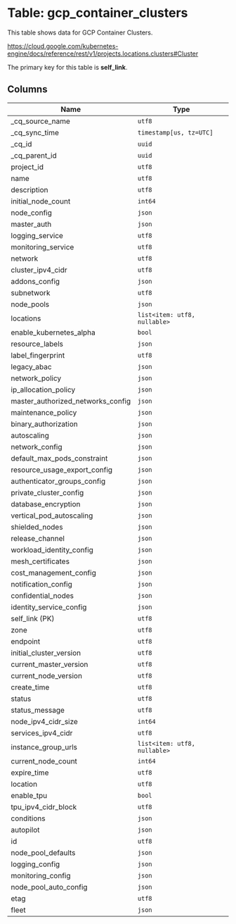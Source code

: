 # Table: gcp_container_clusters

This table shows data for GCP Container Clusters.

https://cloud.google.com/kubernetes-engine/docs/reference/rest/v1/projects.locations.clusters#Cluster

The primary key for this table is **self_link**.

## Columns

| Name          | Type          |
| ------------- | ------------- |
|_cq_source_name|`utf8`|
|_cq_sync_time|`timestamp[us, tz=UTC]`|
|_cq_id|`uuid`|
|_cq_parent_id|`uuid`|
|project_id|`utf8`|
|name|`utf8`|
|description|`utf8`|
|initial_node_count|`int64`|
|node_config|`json`|
|master_auth|`json`|
|logging_service|`utf8`|
|monitoring_service|`utf8`|
|network|`utf8`|
|cluster_ipv4_cidr|`utf8`|
|addons_config|`json`|
|subnetwork|`utf8`|
|node_pools|`json`|
|locations|`list<item: utf8, nullable>`|
|enable_kubernetes_alpha|`bool`|
|resource_labels|`json`|
|label_fingerprint|`utf8`|
|legacy_abac|`json`|
|network_policy|`json`|
|ip_allocation_policy|`json`|
|master_authorized_networks_config|`json`|
|maintenance_policy|`json`|
|binary_authorization|`json`|
|autoscaling|`json`|
|network_config|`json`|
|default_max_pods_constraint|`json`|
|resource_usage_export_config|`json`|
|authenticator_groups_config|`json`|
|private_cluster_config|`json`|
|database_encryption|`json`|
|vertical_pod_autoscaling|`json`|
|shielded_nodes|`json`|
|release_channel|`json`|
|workload_identity_config|`json`|
|mesh_certificates|`json`|
|cost_management_config|`json`|
|notification_config|`json`|
|confidential_nodes|`json`|
|identity_service_config|`json`|
|self_link (PK)|`utf8`|
|zone|`utf8`|
|endpoint|`utf8`|
|initial_cluster_version|`utf8`|
|current_master_version|`utf8`|
|current_node_version|`utf8`|
|create_time|`utf8`|
|status|`utf8`|
|status_message|`utf8`|
|node_ipv4_cidr_size|`int64`|
|services_ipv4_cidr|`utf8`|
|instance_group_urls|`list<item: utf8, nullable>`|
|current_node_count|`int64`|
|expire_time|`utf8`|
|location|`utf8`|
|enable_tpu|`bool`|
|tpu_ipv4_cidr_block|`utf8`|
|conditions|`json`|
|autopilot|`json`|
|id|`utf8`|
|node_pool_defaults|`json`|
|logging_config|`json`|
|monitoring_config|`json`|
|node_pool_auto_config|`json`|
|etag|`utf8`|
|fleet|`json`|